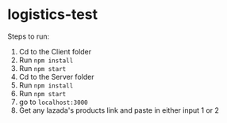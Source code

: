 # logistics-test

Steps to run:

1. Cd to the Client folder 
2. Run `npm install`
3. Run `npm start`
4. Cd to the Server folder 
5. Run `npm install`
6. Run `npm start`
7. go to `localhost:3000`
8. Get any lazada's products link and paste in either input 1 or 2
